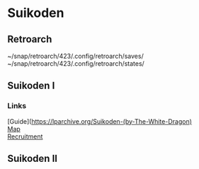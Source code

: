# Suikoden

## Retroarch

~/snap/retroarch/423/.config/retroarch/saves/
<br>
~/snap/retroarch/423/.config/retroarch/states/

## Suikoden I

### Links

[Guide](https://lparchive.org/Suikoden-(by-The-White-Dragon)
<br>
[Map](https://68.media.tumblr.com/11d9cbb907f3a025bf444cbb35001e54/tumblr_nea50j8ZgT1u2xagao1_1280.jpg)
<br>
[Recruitment](http://www.suikosource.com/games/sod.php?pf=S1)

## Suikoden II
